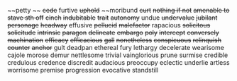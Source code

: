~~petty ~~
~~cede~~
furtive
~~uphold~~
~~moribund
~~curt~~
~~nothing if not~~
~~amenable to~~
~~stave sth off~~
~~cinch~~
~~indubitable~~
~~trait~~
~~autonomy~~
undue
~~undervalue~~
~~jubilant~~
~~personage~~
~~headway~~
effusive
~~pellucid~~
~~malefactor~~
rapacious
~~solicitous~~
~~solicitude~~
~~intrinsic~~
~~paragon~~
~~delineate~~
~~embargo~~
~~poly~~
~~intercept~~
~~conversely~~
~~machination~~
~~efficacy~~
~~efficacious~~
~~gall~~
~~nonetheless~~
~~conspicuous~~
~~relinquish~~
~~counter~~
~~anchor~~
gult
deadpan
ethereal
fury
lethargy
decelerate
wearisome
cajole
morose
demur
nettlesome
trivial
vainglorious
prune
surmise
credible
credulous
credence
discredit
audacious
preoccupy
eclectic
underlie
artless
worrisome
premise
progression
evocative
standstill
